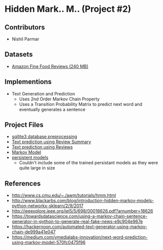 # Hidden Mark.. M.. (Project #2)

## Contributors
- Nishil Parmar

## Datasets
- [Amazon Fine Food Reviews (240 MB)](https://www.kaggle.com/snap/amazon-fine-food-reviews)

## Implementions
- Text Generation and Prediction
  - Uses 2nd Order Markov Chain Property
  - Uses a Transition Probability Matrix to predict next word and eventually generates a sentence

## Project Files
- [sqllite3 database preprocessing](https://github.com/nishil70/HiddenMarkovModel/blob/master/notebooks/1_preprocessing.ipynb)
- [Text prediction using Review Summary](https://github.com/nishil70/HiddenMarkovModel/blob/master/notebooks/2_building-dictionary.ipynb)
- [Text prediction using Reviews](https://github.com/nishil70/HiddenMarkovModel/blob/master/notebooks/3_generate-sentences.ipynb)
- [Markov Model](https://github.com/nishil70/HiddenMarkovModel/blob/master/models/MarkovModel.py)
- [persistent models](https://github.com/nishil70/HiddenMarkovModel/tree/master/archives)
   - Couldn't include some of the trained persistant models as they were quite large in size

## References
- http://www.cs.cmu.edu/~./awm/tutorials/hmm.html
- http://www.blackarbs.com/blog/introduction-hidden-markov-models-python-networkx-sklearn/2/9/2017
- http://ieeexplore.ieee.org/iel5/5/698/00018626.pdf?arnumber=18626
- https://towardsdatascience.com/using-a-markov-chain-sentence-generator-in-python-to-generate-real-fake-news-e9c904e967e
- https://hackernoon.com/automated-text-generator-using-markov-chain-de999a41e047
- https://medium.com/ymedialabs-innovation/next-word-prediction-using-markov-model-570fc0475f96
